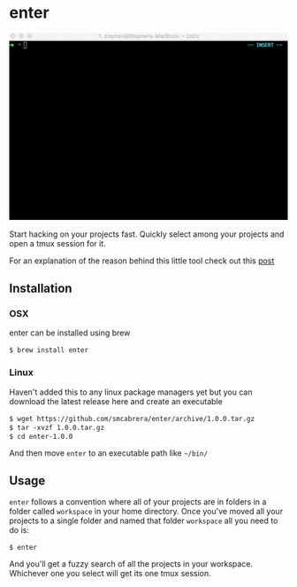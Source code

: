 # enter
![usage](screencast.gif)

Start hacking on your projects fast. Quickly select among your projects and open a tmux session for it. 

For an explanation of the reason behind this little tool check out this [post](http://smcabrera.github.io/enter-enter/)

## Installation

### OSX

enter can be installed using brew

    $ brew install enter

### Linux

Haven't added this to any linux package managers yet but you can download the latest release here and create an executable 

```
$ wget https://github.com/smcabrera/enter/archive/1.0.0.tar.gz
$ tar -xvzf 1.0.0.tar.gz
$ cd enter-1.0.0
```

And then move `enter` to an executable path like `~/bin/`

## Usage

`enter` follows a convention where all of your projects are in folders in a folder called `workspace` in your home directory. Once you've moved all your projects to a single folder and named that folder `workspace` all you need to do is:

```
$ enter
```

And you'll get a fuzzy search of all the projects in your workspace. Whichever one you select will get its one tmux session.

